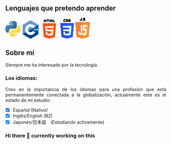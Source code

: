 <div align="justify">

## Lenguajes que pretendo aprender

<a><img src="images/Python-logo.png" width="50" alt="50"></a>
<a><img src="images/C++.png" width="50" alt="50"></a>
<a><img src="images/HTML-logo.png" width="60" alt="50"></a>
<a><img src="images/CSS3-logo.png" width="43" alt="50"></a>
<a><img src="images/js-logo.png" width="46" alt="50"></a>

## Sobre mí
Siempre me ha interesado por la tecnología.

### Los idiomas:
Creo en la importancia de los idiomas para una profesión que está permanentemente conectada a la globalización, actualmente este es el estado de mi estudio:

* [X] Español (Nativo)
* [x] Inglés/English (B2)
* [X] Japonés/日本語　(Estudiando activamente)

### Hi there 👋 currently working on this

</div>

<!--
**IsaiasTolP/IsaiasTolP** is a ✨ _special_ ✨ repository because its `README.md` (this file) appears on your GitHub profile.

Here are some ideas to get you started:

- 🔭 I’m currently working on ...
- 🌱 I’m currently learning ...
- 👯 I’m looking to collaborate on ...
- 🤔 I’m looking for help with ...
- 💬 Ask me about ...
- 📫 How to reach me: ...
- 😄 Pronouns: ...
- ⚡ Fun fact: ...
-->
